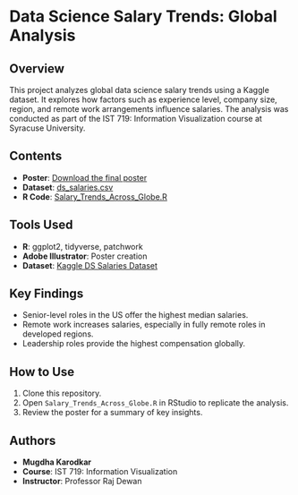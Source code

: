 # Data Science Salary Trends: Global Analysis

## Overview
This project analyzes global data science salary trends using a Kaggle dataset. It explores how factors such as experience level, company size, region, and remote work arrangements influence salaries. The analysis was conducted as part of the IST 719: Information Visualization course at Syracuse University.

## Contents
- **Poster**: [Download the final poster](./Salary_Trend_Across_Globe_Dashboard.pdf)
- **Dataset**: [ds_salaries.csv](./ds_salaries.csv)
- **R Code**: [Salary_Trends_Across_Globe.R](./Salary_Trends_Across_Globe.R)

## Tools Used
- **R**: ggplot2, tidyverse, patchwork
- **Adobe Illustrator**: Poster creation
- **Dataset**: [Kaggle DS Salaries Dataset](https://www.kaggle.com/datasets/ruchi798/data-science-job-salaries)

## Key Findings
- Senior-level roles in the US offer the highest median salaries.
- Remote work increases salaries, especially in fully remote roles in developed regions.
- Leadership roles provide the highest compensation globally.

## How to Use
1. Clone this repository.
2. Open `Salary_Trends_Across_Globe.R` in RStudio to replicate the analysis.
3. Review the poster for a summary of key insights.

## Authors
- **Mugdha Karodkar**
- **Course**: IST 719: Information Visualization
- **Instructor**: Professor Raj Dewan
